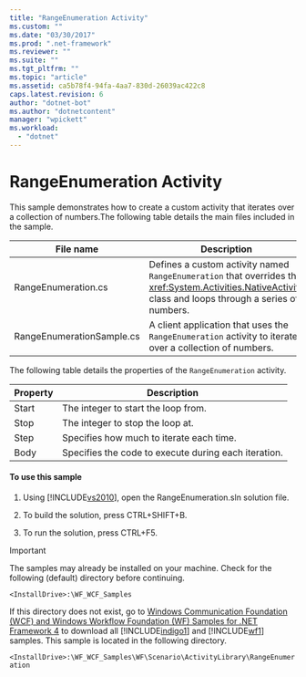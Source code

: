 ```yaml
---
title: "RangeEnumeration Activity"
ms.custom: ""
ms.date: "03/30/2017"
ms.prod: ".net-framework"
ms.reviewer: ""
ms.suite: ""
ms.tgt_pltfrm: ""
ms.topic: "article"
ms.assetid: ca5b78f4-94fa-4aa7-830d-26039ac422c8
caps.latest.revision: 6
author: "dotnet-bot"
ms.author: "dotnetcontent"
manager: "wpickett"
ms.workload: 
  - "dotnet"
---
```

# RangeEnumeration Activity
This sample demonstrates how to create a custom activity that iterates over a collection of numbers.The following table details the main files included in the sample.  
  
|File name|Description|  
|---------------|-----------------|  
|RangeEnumeration.cs|Defines a custom activity named `RangeEnumeration` that overrides the <xref:System.Activities.NativeActivity> class and loops through a series of numbers.|  
|RangeEnumerationSample.cs|A client application that uses the `RangeEnumeration` activity to iterate over a collection of numbers.|  
  
 The following table details the properties of the `RangeEnumeration` activity.  
  
|Property|Description|  
|--------------|-----------------|  
|Start|The integer to start the loop from.|  
|Stop|The integer to stop the loop at.|  
|Step|Specifies how much to iterate each time.|  
|Body|Specifies the code to execute during each iteration.|  
  
#### To use this sample  
  
1.  Using [!INCLUDE[vs2010](../../../../includes/vs2010-md.md)], open the RangeEnumeration.sln solution file.  
  
2.  To build the solution, press CTRL+SHIFT+B.  
  
3.  To run the solution, press CTRL+F5.  
  
> [!IMPORTANT]
>  The samples may already be installed on your machine. Check for the following (default) directory before continuing.  
>   
>  `<InstallDrive>:\WF_WCF_Samples`  
>   
>  If this directory does not exist, go to [Windows Communication Foundation (WCF) and Windows Workflow Foundation (WF) Samples for .NET Framework 4](http://go.microsoft.com/fwlink/?LinkId=150780) to download all [!INCLUDE[indigo1](../../../../includes/indigo1-md.md)] and [!INCLUDE[wf1](../../../../includes/wf1-md.md)] samples. This sample is located in the following directory.  
>   
>  `<InstallDrive>:\WF_WCF_Samples\WF\Scenario\ActivityLibrary\RangeEnumeration`